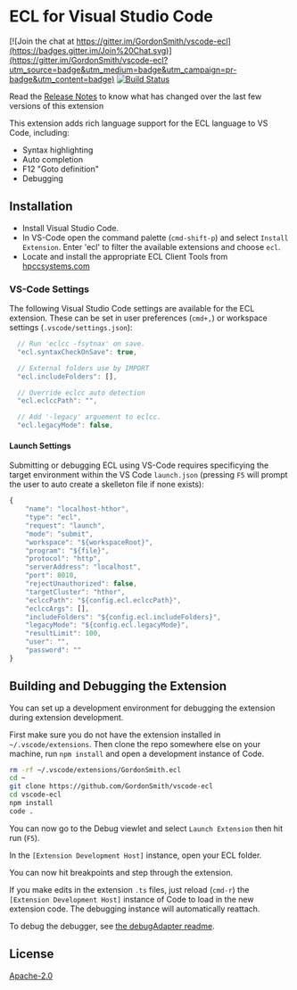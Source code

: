 # ECL for Visual Studio Code

[![Join the chat at https://gitter.im/GordonSmith/vscode-ecl](https://badges.gitter.im/Join%20Chat.svg)](https://gitter.im/GordonSmith/vscode-ecl?utm_source=badge&utm_medium=badge&utm_campaign=pr-badge&utm_content=badge) [![Build Status](https://travis-ci.org/GordonSmith/vscode-ecl.svg?branch=master)](https://travis-ci.org/GordonSmith/vscode-ecl)

Read the [Release Notes](https://github.com/GordonSmith/vscode-ecl/releases) to know what has changed over the last few versions of this extension

This extension adds rich language support for the ECL language to VS Code, including:

- Syntax highlighting
- Auto completion
- F12 "Goto definition"
- Debugging

## Installation

- Install Visual Studio Code. 
- In VS-Code open the command palette (`cmd-shift-p`) and select `Install Extension`.  Enter 'ecl' to filter the available extensions and choose `ecl`.
- Locate and install the appropriate ECL Client Tools from [hpccsystems.com](https://hpccsystems.com/download/developer-tools/client-tools)

### VS-Code Settings

The following Visual Studio Code settings are available for the ECL extension.  These can be set in user preferences (`cmd+,`) or workspace settings (`.vscode/settings.json`):

```javascript
  // Run 'eclcc -fsytnax' on save.
  "ecl.syntaxCheckOnSave": true,

  // External folders use by IMPORT
  "ecl.includeFolders": [],

  // Override eclcc auto detection
  "ecl.eclccPath": "",

  // Add '-legacy' arguement to eclcc.
  "ecl.legacyMode": false,
```

#### Launch Settings

Submitting or debugging ECL using VS-Code requires specificying the target environment within the VS Code `launch.json` (pressing `F5` will prompt the user to auto create a skelleton file if none exists):

```javascript
{
    "name": "localhost-hthor",
    "type": "ecl",
    "request": "launch",
    "mode": "submit",
    "workspace": "${workspaceRoot}",
    "program": "${file}",
    "protocol": "http",
    "serverAddress": "localhost",
    "port": 8010,
    "rejectUnauthorized": false,
    "targetCluster": "hthor",
    "eclccPath": "${config.ecl.eclccPath}",
    "eclccArgs": [],
    "includeFolders": "${config.ecl.includeFolders}",
    "legacyMode": "${config.ecl.legacyMode}",
    "resultLimit": 100,
    "user": "",
    "password": ""
}
```

## Building and Debugging the Extension

You can set up a development environment for debugging the extension during extension development.

First make sure you do not have the extension installed in `~/.vscode/extensions`.  Then clone the repo somewhere else on your machine, run `npm install` and open a development instance of Code.

```bash
rm -rf ~/.vscode/extensions/GordonSmith.ecl
cd ~
git clone https://github.com/GordonSmith/vscode-ecl
cd vscode-ecl
npm install
code .
```

You can now go to the Debug viewlet and select `Launch Extension` then hit run (`F5`).

In the `[Extension Development Host]` instance, open your ECL folder.

You can now hit breakpoints and step through the extension.

If you make edits in the extension `.ts` files, just reload (`cmd-r`) the `[Extension Development Host]` instance of Code to load in the new extension code.  The debugging instance will automatically reattach.

To debug the debugger, see [the debugAdapter readme](src/debugAdapter/Readme.md).

## License
[Apache-2.0](LICENSE)
